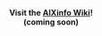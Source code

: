 <P ALIGN="CENTER"><B>Visit the <A HREF="https://github.com/johnsonjh/AIXinfo/wiki">AIXinfo Wiki</A>!<BR>(coming soon)</B></P>
